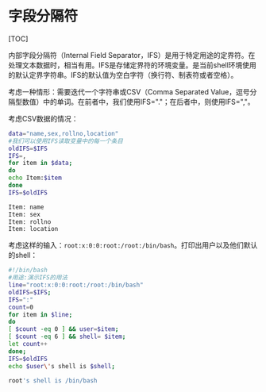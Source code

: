 # 字段分隔符

[TOC]

内部字段分隔符（Internal Field Separator，IFS）是用于特定用途的定界符。在处理文本数据时，相当有用。IFS是存储定界符的环境变量。是当前shell环境使用的默认定界字符串。IFS的默认值为空白字符（换行符、制表符或者空格）。

考虑一种情形：需要迭代一个字符串或CSV（Comma Separated Value，逗号分隔型数值）中的单词。在前者中，我们使用IFS="."；在后者中，则使用IFS=","。

考虑CSV数据的情况：

```bash
data="name,sex,rollno,location"
#我们可以使用IFS读取变量中的每一个条目
oldIFS=$IFS
IFS=,
for item in $data;
do
echo Item:$item
done
IFS=$oldIFS

Item: name
Item: sex
Item: rollno
Item: location
```


考虑这样的输入：`root:x:0:0:root:/root:/bin/bash`。打印出用户以及他们默认的shell：

```bash
#!/bin/bash
#用途:演示IFS的用法
line="root:x:0:0:root:/root:/bin/bash"
oldIFS=$IFS;
IFS=":"
count=0
for item in $line;
do
[ $count -eq 0 ] && user=$item;
[ $count -eq 6 ] && shell= $item;
let count++
done;
IFS=$oldIFS
echo $user\'s shell is $shell;

root's shell is /bin/bash
```



